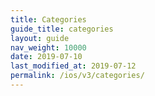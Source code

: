 ```yaml
---
title: Categories
guide_title: categories
layout: guide
nav_weight: 10000
date: 2019-07-10
last_modified_at: 2019-07-12
permalink: /ios/v3/categories/
---
```

